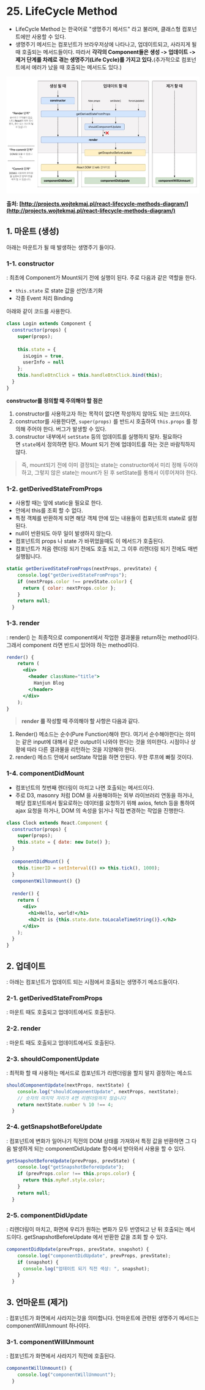 # 25. LifeCycle Method

- LifeCycle Method 는 한국어로 "생명주기 메서드" 라고 불리며, 클래스형 컴포넌트에만 사용할 수 있다.
- 생명주기 메서드는 컴포넌트가 브라우저상에 나타나고, 업데이트되고, 사라지게 될 때 호출되는 메서드들이다. 따라서 **각각의 Component들은 생성 -> 업데이트 -> 제거 단계를 차례로 겪는 생명주기(Life Cycle)를 가지고 있다.**(추가적으로 컴포넌트에서 에러가 났을 때 호출되는 메서드도 있다.)

![LifeCycle Method](./resources/images/LifeCycle_Method.jpg)

**출처: [http://projects.wojtekmaj.pl/react-lifecycle-methods-diagram/](http://projects.wojtekmaj.pl/react-lifecycle-methods-diagram/)**

## 1. 마운트 (생성)

아래는 마운트가 될 때 발생하는 생명주기 들이다.

### 1-1. constructor

: 최초에 Component가 Mount되기 전에 실행이 된다. 주로 다음과 같은 역할을 한다.

- `this.state` 로 state 값을 선언/초기화
- 각종 Event 처리 Binding

아래와 같이 코드를 사용한다.

```jsx
class Login extends Component {
  constructor(props) {
    super(props);

    this.state = {
      isLogin = true,
      userInfo = null
    };
    this.handleBtnClick = this.handleBtnClick.bind(this);
  }
}
```

**constructor를 정의할 때 주의해야 할 점은**

1. constructor를 사용하고자 하는 목적이 없다면 작성하지 않아도 되는 코드이다.
2. constructor를 사용한다면, `super(props)` 를 반드시 호출하여 `this.props` 를 정의해 주어야 한다. 버그가 발생할 수 있다.
3. constructor 내부에서 `setState` 등의 업데이트를 실행하지 말자. 필요하다면 `state`에서 정의하면 된다. Mount 되기 전에 업데이트를 하는 것은 바람직하지 않다.

> 즉, mount되기 전에 이미 결정되는 state는 constructor에서 미리 정해 두어야 하고, 그렇지 않은 state는 mount가 된 후 setState를 통해서 이루어져야 한다.

### 1-2. getDerivedStateFromProps

- 사용할 때는 앞에 static을 필요로 한다.
- 안에서 this를 조회 할 수 없다.
- 특정 객체를 반환하게 되면 해당 객체 안에 있는 내용들이 컴포넌트의 state로 설정된다.
- null이 반환되도 아무 일이 발생하지 않는다.
- 컴포넌트의 props 나 state 가 바뀌었을때도 이 메서드가 호출된다.
- 컴포넌트가 처음 렌더링 되기 전에도 호출 되고, 그 이후 리렌더링 되기 전에도 매번 실행됩니다.

```jsx
static getDerivedStateFromProps(nextProps, prevState) {
    console.log("getDerivedStateFromProps");
    if (nextProps.color !== prevState.color) {
      return { color: nextProps.color };
    }
    return null;
  }
```

### 1-3. render

: render() 는 최종적으로 component에서 작업한 결과물을 return하는 method이다. 그래서 component 라면 반드시 있어야 하는 method이다.

```jsx
render() {
	return (
      <div>
        <header className="title">
          Hanjun Blog
        </header>
      </div>
	);
}
```

> **render 를 작성할 때 주의해야 할 사항은 다음과 같다.**

1. Render() 메소드는 순수(Pure Function)해야 한다. 여기서 순수해야한다는 의미는 같은 input에 대해서 같은 output이 나와야 한다는 것을 의미한다. 시점이나 상황에 따라 다른 결과물을 리턴하는 것을 지양해야 한다.
2. render() 메소드 안에서 setState 작업을 하면 안된다. 무한 루프에 빠질 것이다.

### 1-4. componentDidMount

- 컴포넌트의 첫번째 렌더링이 마치고 나면 호출되는 메서드이다.
- 주로 D3, masonry 처럼 DOM 을 사용해야하는 외부 라이브러리 연동을 하거나, 해당 컴포넌트에서 필요로하는 데이터를 요청하기 위해 axios, fetch 등을 통하여 ajax 요청을 하거나, DOM 의 속성을 읽거나 직접 변경하는 작업을 진행한다.

```jsx
class Clock extends React.Component {
  constructor(props) {
    super(props);
    this.state = { date: new Date() };
  }

  componentDidMount() {
    this.timerID = setInterval(() => this.tick(), 1000);
  }
  componentWillUnmount() {}

  render() {
    return (
      <div>
        <h1>Hello, world!</h1>
        <h2>It is {this.state.date.toLocaleTimeString()}.</h2>
      </div>
    );
  }
}
```

## 2. 업데이트

: 아래는 컴포넌트가 업데이트 되는 시점에서 호출되는 생명주기 메소드들이다.

### 2-1. getDerivedStateFromProps

: 마운트 때도 호출되고 업데이트에서도 호출된다.

### 2-2. render

: 마운트 때도 호출되고 업데이트에서도 호출된다.

### 2-3. shouldComponentUpdate

: 최적화 할 때 사용하는 메서드로 컴포넌트가 리렌더링을 할지 말지 결정하는 메소드

```jsx
shouldComponentUpdate(nextProps, nextState) {
    console.log("shouldComponentUpdate", nextProps, nextState);
    // 숫자의 마지막 자리가 4면 리렌더링하지 않습니다
    return nextState.number % 10 !== 4;
  }
```

### 2-4. getSnapshotBeforeUpdate

: 컴포넌트에 변화가 일어나기 직전의 DOM 상태를 가져와서 특정 값을 반환하면 그 다음 발생하게 되는 componentDidUpdate 함수에서 받아와서 사용을 할 수 있다.

```jsx
getSnapshotBeforeUpdate(prevProps, prevState) {
    console.log("getSnapshotBeforeUpdate");
    if (prevProps.color !== this.props.color) {
      return this.myRef.style.color;
    }
    return null;
  }
```

### 2-5. componentDidUpdate

: 리렌더링이 마치고, 화면에 우리가 원하는 변화가 모두 반영되고 난 뒤 호출되는 메서드이다. getSnapshotBeforeUpdate 에서 반환한 값을 조회 할 수 있다.

```jsx
componentDidUpdate(prevProps, prevState, snapshot) {
    console.log("componentDidUpdate", prevProps, prevState);
    if (snapshot) {
      console.log("업데이트 되기 직전 색상: ", snapshot);
    }
  }
```

## 3. 언마운트 (제거)

: 컴포넌트가 화면에서 사라지는것을 의미합니다. 언마운트에 관련된 생명주기 메서드는 componentWillUnmount 하나이다.

### 3-1. componentWillUnmount

: 컴포넌트가 화면에서 사라지기 직전에 호출된다.

```jsx
componentWillUnmount() {
    console.log("componentWillUnmount");
  }
```
